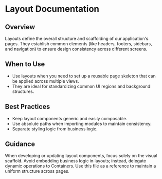 # Layout Documentation

## Overview

Layouts define the overall structure and scaffolding of our application's pages. They establish common elements (like headers, footers, sidebars, and navigation) to ensure design consistency across different screens.

## When to Use

- Use layouts when you need to set up a reusable page skeleton that can be applied across multiple views.
- They are ideal for standardizing common UI regions and background structures.

## Best Practices

- Keep layout components generic and easily composable.
- Use absolute paths when importing modules to maintain consistency.
- Separate styling logic from business logic.

## Guidance

When developing or updating layout components, focus solely on the visual scaffold. Avoid embedding business logic in layouts; instead, delegate dynamic operations to Containers. Use this file as a reference to maintain a uniform structure across pages.
